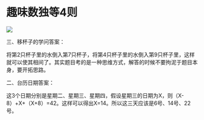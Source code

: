 # 趣味数独等4则

![](http://www.yilinzazhi.com/images/yili/yili201221/yili20122181.jpg)

三、移杯子的学问答案：

将第2只杯子里的水倒入第7只杯子，将第4只杯子里的水倒入第9只杯子里，这样就可以使其相间了。其实题目考的是一种思维方式，解答的时候不要拘泥于题目本身，要开拓思路。

二、台历日期答案：

这3个日期分别是星期二、星期三、星期四，假设星期三的日期为X，则（X-8）+X+（X+8）=42。这样可以得出X=14。所以这三天应该是6号、14号、22号。